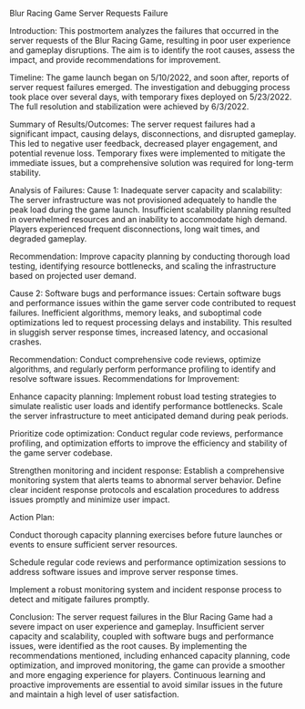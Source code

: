 



Blur Racing Game Server Requests Failure


Introduction:
This postmortem analyzes the failures that occurred in the server requests of the Blur Racing Game, resulting in poor user experience and gameplay disruptions. The aim is to identify the root causes, assess the impact, and provide recommendations for improvement.


Timeline:
The game launch began on 5/10/2022, and soon after, reports of server request failures emerged. The investigation and debugging process took place over several days, with temporary fixes deployed on 5/23/2022. The full resolution and stabilization were achieved by 6/3/2022.


Summary of Results/Outcomes:
The server request failures had a significant impact, causing delays, disconnections, and disrupted gameplay. This led to negative user feedback, decreased player engagement, and potential revenue loss. Temporary fixes were implemented to mitigate the immediate issues, but a comprehensive solution was required for long-term stability.


Analysis of Failures:
Cause 1: Inadequate server capacity and scalability:
The server infrastructure was not provisioned adequately to handle the peak load during the game launch. Insufficient scalability planning resulted in overwhelmed resources and an inability to accommodate high demand. Players experienced frequent disconnections, long wait times, and degraded gameplay.


Recommendation: Improve capacity planning by conducting thorough load testing, identifying resource bottlenecks, and scaling the infrastructure based on projected user demand.


Cause 2: Software bugs and performance issues:
Certain software bugs and performance issues within the game server code contributed to request failures. Inefficient algorithms, memory leaks, and suboptimal code optimizations led to request processing delays and instability. This resulted in sluggish server response times, increased latency, and occasional crashes.


Recommendation: Conduct comprehensive code reviews, optimize algorithms, and regularly perform performance profiling to identify and resolve software issues.
Recommendations for Improvement:



Enhance capacity planning: Implement robust load testing strategies to simulate realistic user loads and identify performance bottlenecks. Scale the server infrastructure to meet anticipated demand during peak periods.

Prioritize code optimization: Conduct regular code reviews, performance profiling, and optimization efforts to improve the efficiency and stability of the game server codebase.

Strengthen monitoring and incident response: Establish a comprehensive monitoring system that alerts teams to abnormal server behavior. Define clear incident response protocols and escalation procedures to address issues promptly and minimize user impact.


Action Plan:

Conduct thorough capacity planning exercises before future launches or events to ensure sufficient server resources.

Schedule regular code reviews and performance optimization sessions to address software issues and improve server response times.

Implement a robust monitoring system and incident response process to detect and mitigate failures promptly.


Conclusion:
The server request failures in the Blur Racing Game had a severe impact on user experience and gameplay. Insufficient server capacity and scalability, coupled with software bugs and performance issues, were identified as the root causes. By implementing the recommendations mentioned, including enhanced capacity planning, code optimization, and improved monitoring, the game can provide a smoother and more engaging experience for players. Continuous learning and proactive improvements are essential to avoid similar issues in the future and maintain a high level of user satisfaction.


